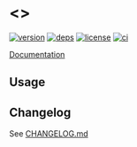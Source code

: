 # <<name>>

[![version](https://img.shields.io/crates/v/<<name>>?logo=rust&style=flat-square)](https://crates.io/crates/<<name>>)
[![deps](https://deps.rs/repo/github/<<github>>/status.svg?style=flat-square&compact=true)](https://deps.rs/repo/github/<<github>>)
[![license](https://img.shields.io/badge/license-MPL--2.0-blue?style=flat-square)](https://www.mozilla.org/en-US/MPL/2.0)
[![ci](https://img.shields.io/github/actions/workflow/status/<<github>>/ci.yml?label=ci&logo=github-actions&style=flat-square)](https://github.com/<<github>>/actions/workflows/ci.yml)

[Documentation](https://docs.rs/<<name>>)


## Usage


## Changelog

See [CHANGELOG.md](CHANGELOG.md)
